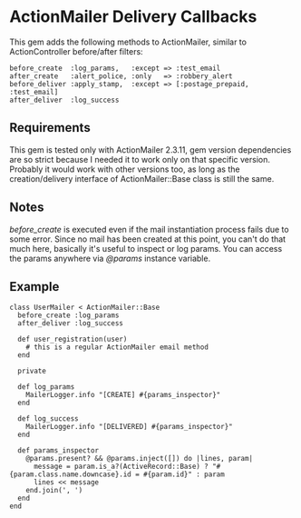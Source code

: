 # ActionMailer Delivery Callbacks

This gem adds the following methods to ActionMailer, similar to ActionController before/after filters:

    before_create  :log_params,   :except => :test_email
    after_create   :alert_police, :only   => :robbery_alert
    before_deliver :apply_stamp,  :except => [:postage_prepaid, :test_email]
    after_deliver  :log_success


## Requirements

This gem is tested only with ActionMailer 2.3.11, gem version dependencies are so strict because I needed it to work only on that specific version. Probably it would work with other versions too, as long as the creation/delivery interface of ActionMailer::Base class is still the same.

## Notes

*before_create* is executed even if the mail instantiation process fails due to some error.
Since no mail has been created at this point, you can't do that much here, basically it's useful to inspect or log params.
You can access the params anywhere via *@params* instance variable.

## Example

    class UserMailer < ActionMailer::Base
      before_create :log_params
      after_deliver :log_success

      def user_registration(user)
        # this is a regular ActionMailer email method
      end

      private

      def log_params
        MailerLogger.info "[CREATE] #{params_inspector}"
      end

      def log_success
        MailerLogger.info "[DELIVERED] #{params_inspector}"
      end

      def params_inspector
        @params.present? && @params.inject([]) do |lines, param|
          message = param.is_a?(ActiveRecord::Base) ? "#{param.class.name.downcase}.id = #{param.id}" : param
          lines << message
        end.join(', ')
      end
    end